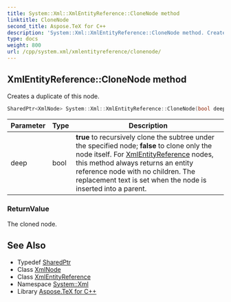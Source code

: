 ```yaml
---
title: System::Xml::XmlEntityReference::CloneNode method
linktitle: CloneNode
second_title: Aspose.TeX for C++
description: 'System::Xml::XmlEntityReference::CloneNode method. Creates a duplicate of this node in C++.'
type: docs
weight: 800
url: /cpp/system.xml/xmlentityreference/clonenode/
---
```

## XmlEntityReference::CloneNode method


Creates a duplicate of this node.

```cpp
SharedPtr<XmlNode> System::Xml::XmlEntityReference::CloneNode(bool deep) override
```


| Parameter | Type | Description |
| --- | --- | --- |
| deep | bool | **true** to recursively clone the subtree under the specified node; **false** to clone only the node itself. For [XmlEntityReference](../) nodes, this method always returns an entity reference node with no children. The replacement text is set when the node is inserted into a parent. |

### ReturnValue

The cloned node.

## See Also

* Typedef [SharedPtr](../../../system/sharedptr/)
* Class [XmlNode](../../xmlnode/)
* Class [XmlEntityReference](../)
* Namespace [System::Xml](../../)
* Library [Aspose.TeX for C++](../../../)
